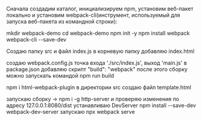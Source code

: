 Сначала создадим каталог, инициализируем npm, установим веб-пакет локально и установим webpack-cli(инструмент, используемый для запуска веб-пакета из командной строки):

mkdir webpack-demo
cd webpack-demo
npm init -y
npm install webpack webpack-cli --save-dev

Создаю папку src и файл index.js
в корневую папку добавляю index.html

создаю webpack.config.js точка входа './src/index.js',
выход 'main.js'
в package.json добавляю скрипт "build": "webpack" после этого сборку можно запускать командой
npm run build

npm i html-webpack-plugin
в директории src создаю файл template.html

запускаю сборку -> npm i -g http-server и проверяю изменения по адресу 127.0.0.1:8080/dist
устанавливаю DevServer npm install --save-dev webpack-dev-server
запускаю npx webpack serve


